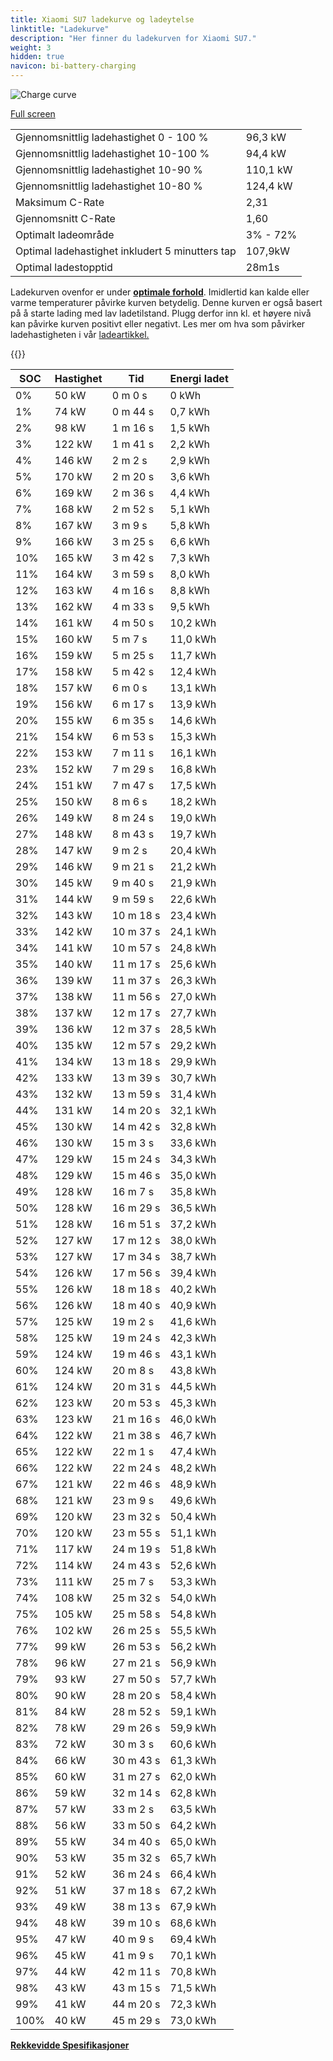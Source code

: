 ```yaml
---
title: Xiaomi SU7 ladekurve og ladeytelse
linktitle: "Ladekurve"
description: "Her finner du ladekurven for Xiaomi SU7."
weight: 3
hidden: true
navicon: bi-battery-charging
---
```

<!-- markdownlint-disable MD033 -->
<img src="/images/models/xiaomi/su7/su7/chargingcurve.svg" alt="Charge curve" class="img-fluid">

[Full screen](/images/models/xiaomi/su7/su7/chargingcurve.svg)


<table class="table table-striped border">
<tbody>
<tr>
<td>Gjennomsnittlig ladehastighet 0 - 100 %</td><td>96,3 kW</td>
</tr>
<tr>
<td>Gjennomsnittlig ladehastighet 10-100 %</td><td>94,4 kW</td>
</tr>
<tr>
<td>Gjennomsnittlig ladehastighet 10-90 %</td><td>110,1 kW</td>
</tr>
<tr>
<td>Gjennomsnittlig ladehastighet 10-80 %</td><td>124,4 kW</td>
</tr>
<tr>
<td>Maksimum C-Rate</td><td>2,31</td>
</tr>
<tr>
<td>Gjennomsnitt C-Rate</td><td>1,60</td>
</tr>
<tr>
<td>Optimalt ladeområde</td><td>3% - 72%</td>
</tr>
<tr>
<td>Optimal ladehastighet inkludert 5 minutters tap</td><td>107,9kW</td>
</tr>
<tr>
<td>Optimal ladestopptid</td><td>28m1s</td>
</tr>
</tbody>
</table>


Ladekurven ovenfor er under **[optimale forhold](../../../../../technology/battery/charging/#temperatur)**. Imidlertid kan kalde eller varme temperaturer påvirke kurven betydelig. Denne kurven er også basert på å starte lading med lav ladetilstand. Plugg derfor inn kl. et høyere nivå kan påvirke kurven positivt eller negativt. Les mer om hva som påvirker ladehastigheten i vår [ladeartikkel.](../../../../../technology/battery/charging/)


{{<evkxdisplayaddarticle />}}
<table class="table table-striped border">
<thead>
<tr><th>SOC</th><th>Hastighet</th><th>Tid</th><th>Energi ladet</th></tr>
</thead>
<tbody>
<tr>
<td>0%</td><td>50 kW</td><td> 0 m 0 s </td><td>0 kWh </td>
</tr>
<tr>
<td>1%</td><td>74 kW</td><td> 0 m 44 s </td><td>0,7 kWh </td>
</tr>
<tr>
<td>2%</td><td>98 kW</td><td> 1 m 16 s </td><td>1,5 kWh </td>
</tr>
<tr>
<td>3%</td><td>122 kW</td><td> 1 m 41 s </td><td>2,2 kWh </td>
</tr>
<tr>
<td>4%</td><td>146 kW</td><td> 2 m 2 s </td><td>2,9 kWh </td>
</tr>
<tr>
<td>5%</td><td>170 kW</td><td> 2 m 20 s </td><td>3,6 kWh </td>
</tr>
<tr>
<td>6%</td><td>169 kW</td><td> 2 m 36 s </td><td>4,4 kWh </td>
</tr>
<tr>
<td>7%</td><td>168 kW</td><td> 2 m 52 s </td><td>5,1 kWh </td>
</tr>
<tr>
<td>8%</td><td>167 kW</td><td> 3 m 9 s </td><td>5,8 kWh </td>
</tr>
<tr>
<td>9%</td><td>166 kW</td><td> 3 m 25 s </td><td>6,6 kWh </td>
</tr>
<tr>
<td>10%</td><td>165 kW</td><td> 3 m 42 s </td><td>7,3 kWh </td>
</tr>
<tr>
<td>11%</td><td>164 kW</td><td> 3 m 59 s </td><td>8,0 kWh </td>
</tr>
<tr>
<td>12%</td><td>163 kW</td><td> 4 m 16 s </td><td>8,8 kWh </td>
</tr>
<tr>
<td>13%</td><td>162 kW</td><td> 4 m 33 s </td><td>9,5 kWh </td>
</tr>
<tr>
<td>14%</td><td>161 kW</td><td> 4 m 50 s </td><td>10,2 kWh </td>
</tr>
<tr>
<td>15%</td><td>160 kW</td><td> 5 m 7 s </td><td>11,0 kWh </td>
</tr>
<tr>
<td>16%</td><td>159 kW</td><td> 5 m 25 s </td><td>11,7 kWh </td>
</tr>
<tr>
<td>17%</td><td>158 kW</td><td> 5 m 42 s </td><td>12,4 kWh </td>
</tr>
<tr>
<td>18%</td><td>157 kW</td><td> 6 m 0 s </td><td>13,1 kWh </td>
</tr>
<tr>
<td>19%</td><td>156 kW</td><td> 6 m 17 s </td><td>13,9 kWh </td>
</tr>
<tr>
<td>20%</td><td>155 kW</td><td> 6 m 35 s </td><td>14,6 kWh </td>
</tr>
<tr>
<td>21%</td><td>154 kW</td><td> 6 m 53 s </td><td>15,3 kWh </td>
</tr>
<tr>
<td>22%</td><td>153 kW</td><td> 7 m 11 s </td><td>16,1 kWh </td>
</tr>
<tr>
<td>23%</td><td>152 kW</td><td> 7 m 29 s </td><td>16,8 kWh </td>
</tr>
<tr>
<td>24%</td><td>151 kW</td><td> 7 m 47 s </td><td>17,5 kWh </td>
</tr>
<tr>
<td>25%</td><td>150 kW</td><td> 8 m 6 s </td><td>18,2 kWh </td>
</tr>
<tr>
<td>26%</td><td>149 kW</td><td> 8 m 24 s </td><td>19,0 kWh </td>
</tr>
<tr>
<td>27%</td><td>148 kW</td><td> 8 m 43 s </td><td>19,7 kWh </td>
</tr>
<tr>
<td>28%</td><td>147 kW</td><td> 9 m 2 s </td><td>20,4 kWh </td>
</tr>
<tr>
<td>29%</td><td>146 kW</td><td> 9 m 21 s </td><td>21,2 kWh </td>
</tr>
<tr>
<td>30%</td><td>145 kW</td><td> 9 m 40 s </td><td>21,9 kWh </td>
</tr>
<tr>
<td>31%</td><td>144 kW</td><td> 9 m 59 s </td><td>22,6 kWh </td>
</tr>
<tr>
<td>32%</td><td>143 kW</td><td> 10 m 18 s </td><td>23,4 kWh </td>
</tr>
<tr>
<td>33%</td><td>142 kW</td><td> 10 m 37 s </td><td>24,1 kWh </td>
</tr>
<tr>
<td>34%</td><td>141 kW</td><td> 10 m 57 s </td><td>24,8 kWh </td>
</tr>
<tr>
<td>35%</td><td>140 kW</td><td> 11 m 17 s </td><td>25,6 kWh </td>
</tr>
<tr>
<td>36%</td><td>139 kW</td><td> 11 m 37 s </td><td>26,3 kWh </td>
</tr>
<tr>
<td>37%</td><td>138 kW</td><td> 11 m 56 s </td><td>27,0 kWh </td>
</tr>
<tr>
<td>38%</td><td>137 kW</td><td> 12 m 17 s </td><td>27,7 kWh </td>
</tr>
<tr>
<td>39%</td><td>136 kW</td><td> 12 m 37 s </td><td>28,5 kWh </td>
</tr>
<tr>
<td>40%</td><td>135 kW</td><td> 12 m 57 s </td><td>29,2 kWh </td>
</tr>
<tr>
<td>41%</td><td>134 kW</td><td> 13 m 18 s </td><td>29,9 kWh </td>
</tr>
<tr>
<td>42%</td><td>133 kW</td><td> 13 m 39 s </td><td>30,7 kWh </td>
</tr>
<tr>
<td>43%</td><td>132 kW</td><td> 13 m 59 s </td><td>31,4 kWh </td>
</tr>
<tr>
<td>44%</td><td>131 kW</td><td> 14 m 20 s </td><td>32,1 kWh </td>
</tr>
<tr>
<td>45%</td><td>130 kW</td><td> 14 m 42 s </td><td>32,8 kWh </td>
</tr>
<tr>
<td>46%</td><td>130 kW</td><td> 15 m 3 s </td><td>33,6 kWh </td>
</tr>
<tr>
<td>47%</td><td>129 kW</td><td> 15 m 24 s </td><td>34,3 kWh </td>
</tr>
<tr>
<td>48%</td><td>129 kW</td><td> 15 m 46 s </td><td>35,0 kWh </td>
</tr>
<tr>
<td>49%</td><td>128 kW</td><td> 16 m 7 s </td><td>35,8 kWh </td>
</tr>
<tr>
<td>50%</td><td>128 kW</td><td> 16 m 29 s </td><td>36,5 kWh </td>
</tr>
<tr>
<td>51%</td><td>128 kW</td><td> 16 m 51 s </td><td>37,2 kWh </td>
</tr>
<tr>
<td>52%</td><td>127 kW</td><td> 17 m 12 s </td><td>38,0 kWh </td>
</tr>
<tr>
<td>53%</td><td>127 kW</td><td> 17 m 34 s </td><td>38,7 kWh </td>
</tr>
<tr>
<td>54%</td><td>126 kW</td><td> 17 m 56 s </td><td>39,4 kWh </td>
</tr>
<tr>
<td>55%</td><td>126 kW</td><td> 18 m 18 s </td><td>40,2 kWh </td>
</tr>
<tr>
<td>56%</td><td>126 kW</td><td> 18 m 40 s </td><td>40,9 kWh </td>
</tr>
<tr>
<td>57%</td><td>125 kW</td><td> 19 m 2 s </td><td>41,6 kWh </td>
</tr>
<tr>
<td>58%</td><td>125 kW</td><td> 19 m 24 s </td><td>42,3 kWh </td>
</tr>
<tr>
<td>59%</td><td>124 kW</td><td> 19 m 46 s </td><td>43,1 kWh </td>
</tr>
<tr>
<td>60%</td><td>124 kW</td><td> 20 m 8 s </td><td>43,8 kWh </td>
</tr>
<tr>
<td>61%</td><td>124 kW</td><td> 20 m 31 s </td><td>44,5 kWh </td>
</tr>
<tr>
<td>62%</td><td>123 kW</td><td> 20 m 53 s </td><td>45,3 kWh </td>
</tr>
<tr>
<td>63%</td><td>123 kW</td><td> 21 m 16 s </td><td>46,0 kWh </td>
</tr>
<tr>
<td>64%</td><td>122 kW</td><td> 21 m 38 s </td><td>46,7 kWh </td>
</tr>
<tr>
<td>65%</td><td>122 kW</td><td> 22 m 1 s </td><td>47,4 kWh </td>
</tr>
<tr>
<td>66%</td><td>122 kW</td><td> 22 m 24 s </td><td>48,2 kWh </td>
</tr>
<tr>
<td>67%</td><td>121 kW</td><td> 22 m 46 s </td><td>48,9 kWh </td>
</tr>
<tr>
<td>68%</td><td>121 kW</td><td> 23 m 9 s </td><td>49,6 kWh </td>
</tr>
<tr>
<td>69%</td><td>120 kW</td><td> 23 m 32 s </td><td>50,4 kWh </td>
</tr>
<tr>
<td>70%</td><td>120 kW</td><td> 23 m 55 s </td><td>51,1 kWh </td>
</tr>
<tr>
<td>71%</td><td>117 kW</td><td> 24 m 19 s </td><td>51,8 kWh </td>
</tr>
<tr>
<td>72%</td><td>114 kW</td><td> 24 m 43 s </td><td>52,6 kWh </td>
</tr>
<tr>
<td>73%</td><td>111 kW</td><td> 25 m 7 s </td><td>53,3 kWh </td>
</tr>
<tr>
<td>74%</td><td>108 kW</td><td> 25 m 32 s </td><td>54,0 kWh </td>
</tr>
<tr>
<td>75%</td><td>105 kW</td><td> 25 m 58 s </td><td>54,8 kWh </td>
</tr>
<tr>
<td>76%</td><td>102 kW</td><td> 26 m 25 s </td><td>55,5 kWh </td>
</tr>
<tr>
<td>77%</td><td>99 kW</td><td> 26 m 53 s </td><td>56,2 kWh </td>
</tr>
<tr>
<td>78%</td><td>96 kW</td><td> 27 m 21 s </td><td>56,9 kWh </td>
</tr>
<tr>
<td>79%</td><td>93 kW</td><td> 27 m 50 s </td><td>57,7 kWh </td>
</tr>
<tr>
<td>80%</td><td>90 kW</td><td> 28 m 20 s </td><td>58,4 kWh </td>
</tr>
<tr>
<td>81%</td><td>84 kW</td><td> 28 m 52 s </td><td>59,1 kWh </td>
</tr>
<tr>
<td>82%</td><td>78 kW</td><td> 29 m 26 s </td><td>59,9 kWh </td>
</tr>
<tr>
<td>83%</td><td>72 kW</td><td> 30 m 3 s </td><td>60,6 kWh </td>
</tr>
<tr>
<td>84%</td><td>66 kW</td><td> 30 m 43 s </td><td>61,3 kWh </td>
</tr>
<tr>
<td>85%</td><td>60 kW</td><td> 31 m 27 s </td><td>62,0 kWh </td>
</tr>
<tr>
<td>86%</td><td>59 kW</td><td> 32 m 14 s </td><td>62,8 kWh </td>
</tr>
<tr>
<td>87%</td><td>57 kW</td><td> 33 m 2 s </td><td>63,5 kWh </td>
</tr>
<tr>
<td>88%</td><td>56 kW</td><td> 33 m 50 s </td><td>64,2 kWh </td>
</tr>
<tr>
<td>89%</td><td>55 kW</td><td> 34 m 40 s </td><td>65,0 kWh </td>
</tr>
<tr>
<td>90%</td><td>53 kW</td><td> 35 m 32 s </td><td>65,7 kWh </td>
</tr>
<tr>
<td>91%</td><td>52 kW</td><td> 36 m 24 s </td><td>66,4 kWh </td>
</tr>
<tr>
<td>92%</td><td>51 kW</td><td> 37 m 18 s </td><td>67,2 kWh </td>
</tr>
<tr>
<td>93%</td><td>49 kW</td><td> 38 m 13 s </td><td>67,9 kWh </td>
</tr>
<tr>
<td>94%</td><td>48 kW</td><td> 39 m 10 s </td><td>68,6 kWh </td>
</tr>
<tr>
<td>95%</td><td>47 kW</td><td> 40 m 9 s </td><td>69,4 kWh </td>
</tr>
<tr>
<td>96%</td><td>45 kW</td><td> 41 m 9 s </td><td>70,1 kWh </td>
</tr>
<tr>
<td>97%</td><td>44 kW</td><td> 42 m 11 s </td><td>70,8 kWh </td>
</tr>
<tr>
<td>98%</td><td>43 kW</td><td> 43 m 15 s </td><td>71,5 kWh </td>
</tr>
<tr>
<td>99%</td><td>41 kW</td><td> 44 m 20 s </td><td>72,3 kWh </td>
</tr>
<tr>
<td>100%</td><td>40 kW</td><td> 45 m 29 s </td><td>73,0 kWh </td>
</tr>
</tbody>
</table>

<div class="mt-3 mb-3">
<a href="../rangeandconsumption/" class="text-decoration-none text-black">
<strong><i class="bi-arrow-left"></i> Rekkevidde </strong>
</a>
<a href="../specifications/" class="text-decoration-none text-black float-end">
<strong>Spesifikasjoner <i class="bi-arrow-right"></i></strong>
</a>
</div>
